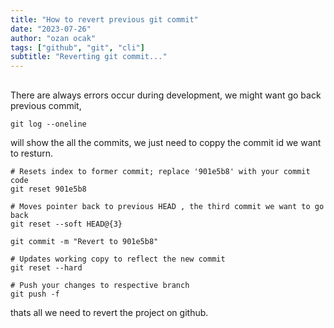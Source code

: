 ```yaml
---
title: "How to revert previous git commit"
date: "2023-07-26"
author: "ozan ocak"
tags: ["github", "git", "cli"]
subtitle: "Reverting git commit..."
---
```


##

There are always errors occur during development, we might want go back previous commit,

```console
git log --oneline
```

will show the all the commits, we just need to coppy the commit id we want to resturn.

```console
# Resets index to former commit; replace '901e5b8' with your commit code
git reset 901e5b8

# Moves pointer back to previous HEAD , the third commit we want to go back
git reset --soft HEAD@{3}

git commit -m "Revert to 901e5b8"

# Updates working copy to reflect the new commit
git reset --hard

# Push your changes to respective branch
git push -f
```

thats all we need to revert the project on github.
